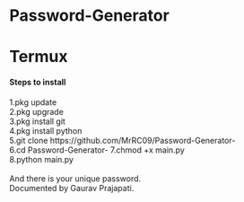 # Password-Generator

# Termux

<h4>Steps to install</h4>
1.pkg update <br>
2.pkg upgrade <br>
3.pkg install git<br>
4.pkg install python<br>
5.git clone https://github.com/MrRC09/Password-Generator-<br>
6.cd Password-Generator-
7.chmod +x main.py<br>
8.python main.py<br>
<br>
And there is your unique password.
<br>
Documented by Gaurav Prajapati.
<br>
